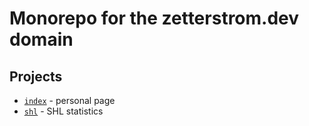 # Monorepo for the zetterstrom.dev domain

## Projects

- [`index`](https://zetterstrom.dev) - personal page
- [`shl`](https://shl.zetterstrom.dev) - SHL statistics
